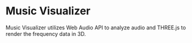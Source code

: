 # Music Visualizer

Music Visualizer utilizes Web Audio API to analyze audio and THREE.js to render the frequency data in 3D.
